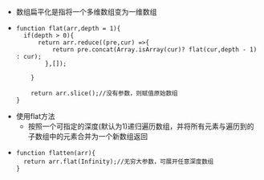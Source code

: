 - 数组扁平化是指将一个多维数组变为一维数组
- ```
  function flat(arr,depth = 1){
  	if(depth > 0){
      	return arr.reduce((pre,cur) =>{
          	return pre.concat(Array.isArray(cur)? flat(cur,depth - 1) : cur);
          },[]);
          
      }
      
      return arr.slice();//没有参数，则赋值原始数组
  }
  ```
- 使用flat方法
	- 按照一个可指定的深度(默认为1)递归遍历数组，并将所有元素与遍历到的子数组中的元素合并为一个新数组返回
- ```
  function flatten(arr){
  	return arr.flat(Infinity);//无穷大参数，可展开任意深度数组
  }
  ```